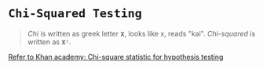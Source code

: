 # `Chi-Squared Testing`
> _Chi_ is written as greek letter `𝐗`, looks like x, reads "kai".
_Chi-squared_ is written as `𝐗²`.

[Refer to Khan academy: Chi-square statistic for hypothesis testing](https://www.khanacademy.org/math/ap-statistics/chi-square-tests/modal/v/chi-square-statistic)




